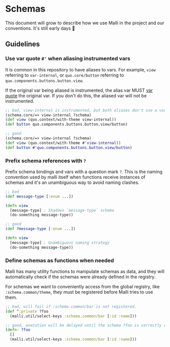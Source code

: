 # Schemas

This document will grow to describe how we use Malli in the project and our
conventions. It's still early days 🐪

## Guidelines
### Use var quote `#'` when aliasing instrumented vars

It is common in this repository to have aliases to vars. For example, `view`
referring to `var-internal`, or `quo.core/button` referring to
`quo.components.buttons.button.view`.

If the original var being aliased is instrumented, the alias var MUST [var
quote](https://clojure.org/guides/weird_characters#_var_quote) the original var.
If you don't do this, the aliased var will not be instrumented.

```clojure
;; bad, view-internal is instrumented, but both aliases don't use a var quote.
(schema.core/=> view-internal ?schema)
(def view (quo.context/with-theme view-internal))
(def button quo.components.buttons.button.view/button)

;; good
(schema.core/=> view-internal ?schema)
(def view (quo.context/with-theme #'view-internal))
(def button #'quo.components.buttons.button.view/button)
```

### Prefix schema references with `?`

Prefix schema bindings and vars with a question mark `?`. This is the naming
convention used by malli itself when functions receive instances of schemas and
it's an unambiguous way to avoid naming clashes.

```clojure
;; bad
(def message-type [:enum ...])

(defn view
  [message-type] ; Shadows `message-type` schema
  (do-something message-type))

;; good
(def ?message-type [:enum ...])

(defn view
  [message-type] ; Unambiguous naming strategy
  (do-something message-type))
```

### Define schemas as functions when needed

Malli has many utility functions to manipulate schemas as data, and they will
automatically check if the schemas were already defined in the registry.

For schemas we want to conveniently access from the global registry, like
`:schema.common/theme`, they must be registered before Malli tries to use them.

```clojure
;; bad, will fail if :schema.common/bar is not registered.
(def ^:private ?foo
  (malli.util/select-keys :schema.common/bar [:id :name]))

;; good, execution will be delayed until the schema ?foo is correctly registered.
(defn- ?foo
  []
  (malli.util/select-keys :schema.common/bar [:id :name]))
```

